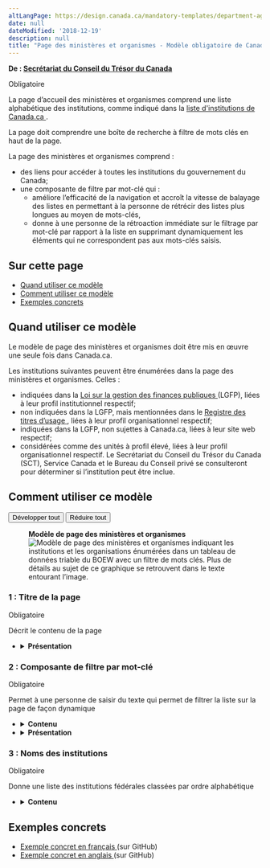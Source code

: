 ```yaml
---
altLangPage: https://design.canada.ca/mandatory-templates/department-agencies-page.html
date: null
dateModified: '2018-12-19'
description: null
title: "Page des ministères et organismes - Modèle obligatoire de Canada.ca"
---
```



<div>
 <p class="gc-byline">
  <strong>
   De :
   <a href="https://www.canada.ca/fr/secretariat-conseil-tresor.html">
    Secrétariat du Conseil du Trésor du Canada
   </a>
  </strong>
 </p>
 <p>
  <span class="label label-danger">
   Obligatoire
  </span>
 </p>
 <p>
  La page d’accueil des ministères et organismes comprend une liste alphabétique des institutions, comme indiqué dans la
  <a href="https://www.canada.ca/fr/gouvernement/a-propos/systeme-conception/liste-institutions.html">
   liste d'institutions de Canada.ca
  </a>
  .
 </p>
 <p>
  La page doit comprendre une boîte de recherche à filtre de mots clés en haut de la page.
 </p>
 <p>
  La page des ministères et organismes comprend :
 </p>
 <ul>
  <li>
   des liens pour accéder à toutes les institutions du gouvernement du Canada;
  </li>
  <li>
   une composante de filtre par mot-clé qui :
   <ul>
    <li>
     améliore l’efficacité de la navigation et accroît la vitesse de balayage des listes en permettant à la personne de rétrécir des listes plus longues au moyen de mots-clés,
    </li>
    <li>
     donne à une personne de la rétroaction immédiate sur le filtrage par mot-clé par rapport à la liste en supprimant dynamiquement les éléments qui ne correspondent pas aux mots-clés saisis.
    </li>
   </ul>
  </li>
 </ul>
 <section>
  <h2>
   Sur cette page
  </h2>
  <ul>
   <li>
    <a href="#utilisation">
     Quand utiliser ce modèle
    </a>
   </li>
   <li>
    <a href="#specifications">
     Comment utiliser ce modèle
    </a>
   </li>
   <li>
    <a href="#exemples">
     Exemples concrets
    </a>
   </li>
  </ul>
 </section>
 <section>
  <h2 id="utilisation">
   Quand utiliser ce modèle
  </h2>
  <p>
   Le modèle de page des ministères et organismes doit être mis en œuvre une seule fois dans Canada.ca.
  </p>
  <p>
   Les institutions suivantes peuvent être énumérées dans la page des ministères et organismes. Celles :
  </p>
  <ul>
   <li>
    indiquées dans la
    <a href="http://laws-lois.justice.gc.ca/fra/lois/F-11/">
     Loi sur la gestion des finances publiques
    </a>
    (LGFP), liées à leur profil institutionnel respectif;
   </li>
   <li>
    non indiquées dans la LGFP, mais mentionnées dans le
    <a href="http://www.tbs-sct.gc.ca/hgw-cgf/oversight-surveillance/communications/fip-pcim/reg-fra.asp">
     Registre des titres d’usage
    </a>
    , liées à leur profil organisationnel respectif;
   </li>
   <li>
    indiquées dans la LGFP, non sujettes à Canada.ca, liées à leur site web respectif;
   </li>
   <li>
    considérées comme des unités à profil élevé, liées à leur profil organisationnel respectif. Le Secrétariat du Conseil du Trésor du Canada (SCT), Service Canada et le Bureau du Conseil privé se consulteront pour déterminer si l’institution peut être inclue.
   </li>
  </ul>
 </section>
 <section>
  <h2 id="specifications">
   Comment utiliser ce modèle
  </h2>
  <div class="btn-group mrgn-bttm-sm">
   <button class="btn btn-default wb-toggle" data-toggle='{"selector": "details", "parent": "#template-elements", "type": "on"}' type="button">
    Développer tout
   </button>
   <button class="btn btn-default wb-toggle" data-toggle='{"selector": "details", "parent": "#template-elements", "type": "off"}' type="button">
    Réduire tout
   </button>
  </div>
  <div class="row">
   <div class="col-lg-6 pull-right">
    <figure class="mrgn-bttm-lg">
     <figcaption class="text-center">
      <b>
       Modèle de page des ministères et organismes
      </b>
     </figcaption>
     <img alt="Modèle de page des ministères et organismes indiquant les institutions et les organisations énumérées dans un tableau de données triable du BOEW avec un filtre de mots clés. Plus de détails au sujet de ce graphique se retrouvent dans le texte entourant l’image." class="full-width" src="../images/departments-and-agencies-fr.jpg"/>
    </figure>
   </div>
   <div class="col-lg-6 pull-left">
    <section id="template-elements">
     <section>
      <h3>
       1 : Titre de la page
      </h3>
      <p>
       <span class="label label-danger">
        Obligatoire
       </span>
      </p>
      <p>
       Décrit le contenu de la page
      </p>
      <ul class="list-unstyled">
       <li id="element2">
        <details class="mrgn-bttm-sm">
         <summary class="wb-toggle" data-toggle='{"print":"on"}'>
          <strong>
           Présentation
          </strong>
         </summary>
         <ul>
          <li>
           Le titre de la page doit être une balise H1 unique.
          </li>
          <li>
           Il doit être le premier élément de la page.
          </li>
         </ul>
        </details>
       </li>
      </ul>
     </section>
     <section>
      <h3>
       2 : Composante de filtre par mot-clé
      </h3>
      <p>
       <span class="label label-danger">
        Obligatoire
       </span>
      </p>
      <p>
       Permet à une personne de saisir du texte qui permet de filtrer la liste sur la page de façon dynamique
      </p>
      <ul class="list-unstyled">
       <li id="element3">
        <details class="mrgn-bttm-sm">
         <summary class="wb-toggle" data-toggle='{"print":"on"}'>
          <strong>
           Contenu
          </strong>
         </summary>
         <ul>
          <li>
           Elle doit être mise en œuvre en se servant des composantes pertinentes de la
           <abbr title="Boîte à outils de l’expérience Web">
            BOEW
           </abbr>
           .
          </li>
         </ul>
        </details>
       </li>
       <li id="element4">
        <details class="mrgn-bttm-sm">
         <summary class="wb-toggle" data-toggle='{"print":"on"}'>
          <strong>
           Présentation
          </strong>
         </summary>
         <ul>
          <li>
           Cette composante figure au-dessus de l’information filtrée.
          </li>
         </ul>
        </details>
       </li>
      </ul>
     </section>
     <section>
      <h3>
       3 : Noms des institutions
      </h3>
      <p>
       <span class="label label-danger">
        Obligatoire
       </span>
      </p>
      <p>
       Donne une liste des institutions fédérales classées par ordre alphabétique
      </p>
      <ul class="list-unstyled">
       <li id="element5">
        <details class="mrgn-bttm-sm">
         <summary class="wb-toggle" data-toggle='{"print":"on"}'>
          <strong>
           Contenu
          </strong>
         </summary>
         <ul>
          <li>
           Le nom d’affichage de l’institution est utilisé, comme indiqué dans la
           <a href="https://www.canada.ca/fr/gouvernement/a-propos/systeme-conception/liste-institutions.html">
            liste d'institutions de Canada.ca
           </a>
           .
          </li>
          <li>
           Des acronymes sont fournis de façon adjacente au nom d’affichage.
          </li>
         </ul>
        </details>
       </li>
      </ul>
     </section>
    </section>
   </div>
  </div>
 </section>
 <section>
  <h2 id="exemples">
   Exemples concrets
  </h2>
  <ul>
   <li>
    <a href="https://github.com/wet-boew/GCWeb/blob/master/templates/dept-fr.html">
     Exemple concret en français
    </a>
    (sur GitHub)
   </li>
   <li>
    <a href="https://github.com/wet-boew/GCWeb/blob/master/templates/dept-en.html">
     Exemple concret en anglais
    </a>
    (sur GitHub)
   </li>
  </ul>
 </section>
</div>





